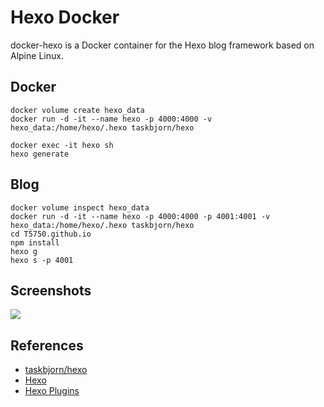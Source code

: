 # Hexo Docker
docker-hexo is a Docker container for the Hexo blog framework based on Alpine Linux.

## Docker
```
docker volume create hexo_data
docker run -d -it --name hexo -p 4000:4000 -v hexo_data:/home/hexo/.hexo taskbjorn/hexo

docker exec -it hexo sh
hexo generate
```

## Blog
```
docker volume inspect hexo_data
docker run -d -it --name hexo -p 4000:4000 -p 4001:4001 -v hexo_data:/home/hexo/.hexo taskbjorn/hexo
cd T5750.github.io
npm install
hexo g
hexo s -p 4001
```

## Screenshots
![](https://d33wubrfki0l68.cloudfront.net/5997a40576f3beca7bbbd86fe79a795e9d520d8e/87f88/themes/screenshots/landscape.png)

## References
- [taskbjorn/hexo](https://hub.docker.com/r/taskbjorn/hexo)
- [Hexo](https://hexo.io/zh-cn/)
- [Hexo Plugins](https://hexo.io/plugins/)